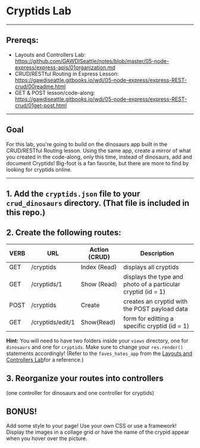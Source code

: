 # Cryptids Lab
---
## Prereqs:
* Layouts and Controllers Lab: https://github.com/GAWDISeattle/notes/blob/master/05-node-express/express-apis/01organization.md
* CRUD/RESTful Routing in Express Lesson: https://gawdiseattle.gitbooks.io/wdi/05-node-express/express-REST-crud/00readme.html
* GET & POST lesson/code-along: https://gawdiseattle.gitbooks.io/wdi/05-node-express/express-REST-crud/01get-post.html
--- 
## Goal
For this lab, you're going to build on the dinosaurs app built in the CRUD/RESTful Routing lesson.
Using the same app, create a mirror of what you created in the code-along, only this time, instead of dinosaurs, add and document Cryptids! Big-foot is a fan favorite, but there are more to find by looking for cryptids online.

---

## 1. Add the `cryptids.json` file to your `crud_dinosaurs` directory. (That file is included in this repo.)


## 2. Create the following routes:

| VERB | URL | Action (CRUD) | Description |
|------|-----|---------------|-------------|
| GET | /cryptids | Index (Read) | displays all cryptids |
| GET | /cryptids/1 | Show (Read) | displays the type and photo of a particular cryptid (id = 1) |
| POST | /cryptids | Create | creates an cryptid with the POST payload data |
| GET | /cryptids/edit/1 | Show(Read) | form for editting a specific cryptid (id = 1)|

**Hint:** You will need to have two folders inside your `views` directory, one for `dinosaurs` and one for `cryptids`. Make sure to change your `res.render()` statements accordingly! (Refer to the `faves_hates_app` from the [Layouts and Controllers Lab](https://github.com/GAWDISeattle/notes/blob/master/05-node-express/express-apis/01organization.md)for a reference.)

## 3. Reorganize your routes into controllers
(one controller for dinosaurs and one controller for cryptids)

## BONUS!
Add some style to your page! Use your own CSS or use a framework! Display the images in a collage grid or have the name of the crypid appear when you hover over the picture. 
